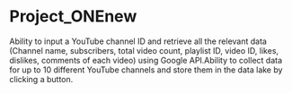 # Project_ONEnew
Ability to input a YouTube channel ID and retrieve all the relevant data (Channel name, subscribers, total video count, playlist ID, video ID, likes, dislikes, comments of each video) using Google API.Ability to collect data for up to 10 different YouTube channels and store them in the data lake by clicking a button.

